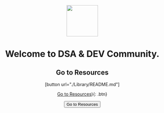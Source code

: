 <center>
<img src="https://user-images.githubusercontent.com/96862518/197410419-c2b628b8-d4bb-4818-aa80-11051e2ecf03.jpg" height = 100 width = 100 align=center> 
</center>

<h1 align = center>Welcome to DSA & DEV Community.</h1>

<center>
<h2>Go to Resources</h2>

[button url="./Library/README.md"]

<!-- Go to Resources 

{% include button.html url="./Library/README.md" %} -->

[Go to Resources](./Library/README.md)){: .btn}


<button name="button" onclick="http:./Library/README.md">Go to Resources</button>
</center>